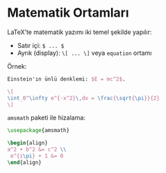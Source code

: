 # Matematik Ortamları

LaTeX’te matematik yazımı iki temel şekilde yapılır:

- Satır içi: `$ ... $`
- Ayrık (display): `\[ ... \]` veya `equation` ortamı

Örnek:

```latex
Einstein'ın ünlü denklemi: $E = mc^2$.

\[
\int_0^\infty e^{-x^2}\,dx = \frac{\sqrt{\pi}}{2}
\]
```

`amsmath` paketi ile hizalama:

```latex
\usepackage{amsmath}

\begin{align}
a^2 + b^2 &= c^2 \\
 e^{i\pi} + 1 &= 0
\end{align}
```
